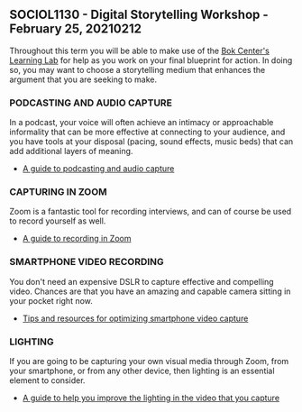 ## SOCIOL1130 - Digital Storytelling Workshop - February 25, 20210212

Throughout this term you will be able to make use of the [Bok Center's Learning Lab](https://bokcenter.harvard.edu/learning-lab) for help as you work on your final blueprint for action. In doing so, you may want to choose a storytelling medium that enhances the argument that you are seeking to make.

### PODCASTING AND AUDIO CAPTURE

In a podcast, your voice will often achieve an intimacy or approachable informality that can be more effective at connecting to your audience, and you have tools at your disposal (pacing, sound effects, music beds) that can add additional layers of meaning.

* [A guide to podcasting and audio capture](http://resources.learninglab.xyz/simple/projects/SOCIOL1130/Podcasting)



### CAPTURING IN ZOOM

Zoom is a fantastic tool for recording interviews, and can of course be used to record yourself as well.

* [A guide to recording in Zoom](http://resources.learninglab.xyz/simple/projects/SOCIOL1130/recording-inZoom)

### SMARTPHONE VIDEO RECORDING

You don't need an expensive DSLR to capture effective and compelling video. Chances are that you have an amazing and capable camera sitting in your pocket right now.

* [Tips and resources for optimizing smartphone video capture](http://resources.learninglab.xyz/simple/projects/SOCIOL1130/Smartphone-Video)

### LIGHTING

If you are going to be capturing your own visual media through Zoom, from your smartphone, or from any other device, then lighting is an essential element to consider.

* [A guide to help you improve the lighting in the video that you capture](http://resources.learninglab.xyz/simple/projects/SOCIOL1130/Lighting)
